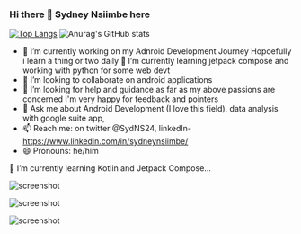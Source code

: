 ### Hi there 👋 **Sydney Nsiimbe here**

<!-- **SydNS/SydNS** -->
<!-- is a ✨ _special_ ✨ repository because its `README.md` (this file) appears on your GitHub profile. -->
[![Top Langs](https://github-readme-stats.vercel.app/api/top-langs/?username=SydNS)](https://github.com/anuraghazra/github-readme-stats)
![Anurag's GitHub stats](https://github-readme-stats.vercel.app/api?username=SydNS&show_icons=true)

- 🔭 I’m currently working on my Adnroid Development Journey Hopoefully i learn a thing or two daily
🌱 I’m currently learning jetpack compose and working with python for some web devt
- 👯 I’m looking to collaborate on android applications
- 🤔 I’m looking for help and guidance as far as my above passions are concerned I'm very happy for feedback and pointers
- 💬 Ask me about Android Development (I love this field), data analysis with google suite app,
- 📫 Reach me: on twitter @SydNS24, linkedIn- https://www.linkedin.com/in/sydneynsiimbe/
- 😄 Pronouns: he/him


<!-- 🔭 I’m currently working on my Android Development and Wordpress Developmen  -->
🌱 I’m currently learning Kotlin and Jetpack Compose...



![screenshot](https://cr-ss-service.azurewebsites.net/api/ScreenShot?widget=summary&username=sydns)

![screenshot](https://cr-skills-chart-widget.azurewebsites.net/api/api?username=sydns)

![screenshot](https://cr-ss-service.azurewebsites.net/api/ScreenShot?widget=portfolio&username=sydns)


